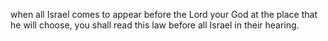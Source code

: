 when all Israel comes to appear before the Lord your God at the place that he will choose, you shall read this law before all Israel in their hearing.
